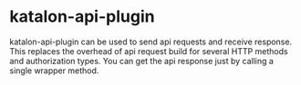 # katalon-api-plugin
katalon-api-plugin can be used to send api requests and receive response. This replaces the overhead of api request build for several HTTP methods and authorization types. You can get the api response just by calling a single wrapper method.
